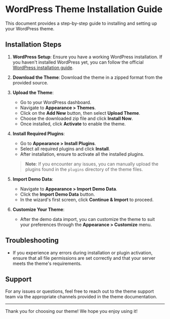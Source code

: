 # WordPress Theme Installation Guide

This document provides a step-by-step guide to installing and setting up your WordPress theme.

## Installation Steps

1. **WordPress Setup**: Ensure you have a working WordPress installation. If you haven't installed WordPress yet, you can follow the official [WordPress installation guide](https://wordpress.org/support/article/how-to-install-wordpress/).

2. **Download the Theme**: Download the theme in a zipped format from the provided source.

3. **Upload the Theme**:

   - Go to your WordPress dashboard.
   - Navigate to **Appearance > Themes**.
   - Click on the **Add New** button, then select **Upload Theme**.
   - Choose the downloaded zip file and click **Install Now**.
   - Once installed, click **Activate** to enable the theme.

4. **Install Required Plugins**:

   - Go to **Appearance > Install Plugins**.
   - Select all required plugins and click **Install**.
   - After installation, ensure to activate all the installed plugins.

   > **Note**: If you encounter any issues, you can manually upload the plugins found in the `plugins` directory of the theme files.

5. **Import Demo Data**:

   - Navigate to **Appearance > Import Demo Data**.
   - Click the **Import Demo Data** button.
   - In the wizard's first screen, click **Continue & Import** to proceed.

6. **Customize Your Theme**:
   - After the demo data import, you can customize the theme to suit your preferences through the **Appearance > Customize** menu.

## Troubleshooting

- If you experience any errors during installation or plugin activation, ensure that all file permissions are set correctly and that your server meets the theme's requirements.

## Support

For any issues or questions, feel free to reach out to the theme support team via the appropriate channels provided in the theme documentation.

---

Thank you for choosing our theme! We hope you enjoy using it!
